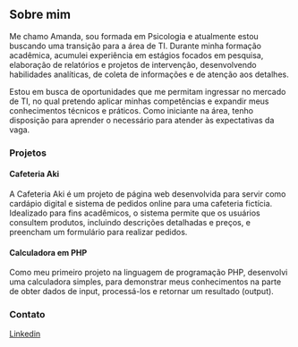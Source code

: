 ## Sobre mim
Me chamo Amanda, sou formada em Psicologia e atualmente estou buscando uma transição para a área de TI. Durante minha formação acadêmica, acumulei experiência em estágios focados em pesquisa, elaboração de relatórios e projetos de intervenção, desenvolvendo habilidades analíticas, de coleta de informações e de atenção aos detalhes.

Estou em busca de oportunidades que me permitam ingressar no mercado de TI, no qual pretendo aplicar minhas competências e expandir meus conhecimentos técnicos e práticos. Como iniciante na área, tenho disposição para aprender o necessário para atender às expectativas da vaga.

### Projetos
#### Cafeteria Aki
A Cafeteria Aki é um projeto de página web desenvolvida para servir como cardápio digital e sistema de pedidos online para uma cafeteria fictícia. Idealizado para fins acadêmicos, o sistema permite que os usuários consultem produtos, incluindo descrições detalhadas e preços, e preencham um formulário para realizar pedidos.

#### Calculadora em PHP
Como meu primeiro projeto na linguagem de programação PHP, desenvolvi uma calculadora simples, para demonstrar meus conhecimentos na parte de obter dados de input, processá-los e retornar um resultado (output).

### Contato
[Linkedin](https://www.linkedin.com/in/amanda-caetano-nasser/)
